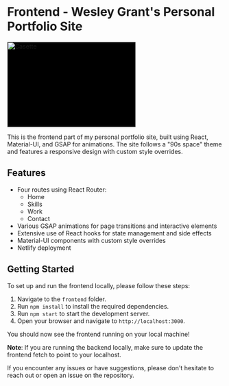 # Frontend - Wesley Grant's Personal Portfolio Site

<div style="background-color: black; width: 300px;">
<img src="../frontend/public/images/casette_markdown.png" alt="Casette" width="300" height="200" >
</div>

This is the frontend part of my personal portfolio site, built using React, Material-UI, and GSAP for animations. The site follows a "90s space" theme and features a responsive design with custom style overrides.

## Features

- Four routes using React Router:
  - Home
  - Skills
  - Work
  - Contact
- Various GSAP animations for page transitions and interactive elements
- Extensive use of React hooks for state management and side effects
- Material-UI components with custom style overrides
- Netlify deployment

## Getting Started

To set up and run the frontend locally, please follow these steps:

1. Navigate to the `frontend` folder.
2. Run `npm install` to install the required dependencies.
3. Run `npm start` to start the development server.
4. Open your browser and navigate to `http://localhost:3000`.

You should now see the frontend running on your local machine!

**Note**: If you are running the backend locally, make sure to update the frontend fetch to point to your localhost.

If you encounter any issues or have suggestions, please don't hesitate to reach out or open an issue on the repository.
